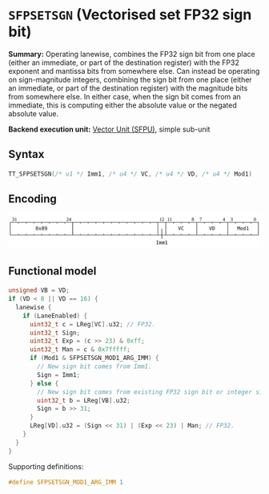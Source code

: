 # `SFPSETSGN` (Vectorised set FP32 sign bit)

**Summary:** Operating lanewise, combines the FP32 sign bit from one place (either an immediate, or part of the destination register) with the FP32 exponent and mantissa bits from somewhere else. Can instead be operating on sign-magnitude integers, combining the sign bit from one place (either an immediate, or part of the destination register) with the magnitude bits from somewhere else. In either case, when the sign bit comes from an immediate, this is computing either the absolute value or the negated absolute value.

**Backend execution unit:** [Vector Unit (SFPU)](VectorUnit.md), simple sub-unit

## Syntax

```c
TT_SFPSETSGN(/* u1 */ Imm1, /* u4 */ VC, /* u4 */ VD, /* u4 */ Mod1)
```

## Encoding

![](../../../Diagrams/Out/Bits32_SFPSETSGN.svg)

## Functional model

```c
unsigned VB = VD;
if (VD < 8 || VD == 16) {
  lanewise {
    if (LaneEnabled) {
      uint32_t c = LReg[VC].u32; // FP32.
      uint32_t Sign;
      uint32_t Exp = (c >> 23) & 0xff;
      uint32_t Man = c & 0x7fffff;
      if (Mod1 & SFPSETSGN_MOD1_ARG_IMM) {
        // New sign bit comes from Imm1.
        Sign = Imm1;
      } else {
        // New sign bit comes from existing FP32 sign bit or integer sign bit.
        uint32_t b = LReg[VB].u32;
        Sign = b >> 31;
      }
      LReg[VD].u32 = (Sign << 31) | (Exp << 23) | Man; // FP32.
    }
  }
}
```

Supporting definitions:
```c
#define SFPSETSGN_MOD1_ARG_IMM 1
```
